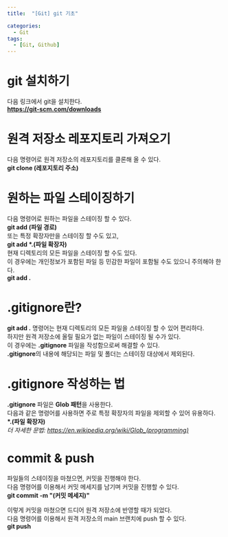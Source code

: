```yaml
---
title:  "[Git] git 기초" 

categories:
  - Git
tags:
  - [Git, Github]
---
```

# git 설치하기
다음 링크에서 git을 설치한다.  
**https://git-scm.com/downloads**  
# 원격 저장소 레포지토리 가져오기  
다음 명령어로 원격 저장소의 레포지토리를 클론해 올 수 있다.  
**git clone (레포지토리 주소)**  
# 원하는 파일 스테이징하기  
다음 명령어로 원하는 파일을 스테이징 할 수 있다.  
**git add (파일 경로)**  
또는 특정 확장자만을 스테이징 할 수도 있고,  
**git add \*.(파일 확장자)**  
현재 디렉토리의 모든 파일을 스테이징 할 수도 있다.  
이 경우에는 개인정보가 포함된 파일 등 민감한 파일이 포함될 수도 있으니 주의해야 한다.  
**git add .**  
# .gitignore란?  
**git add .** 명령어는 현재 디렉토리의 모든 파일을 스테이징 할 수 있어 편리하다.  
하지만 원격 저장소에 올릴 필요가 없는 파일이 스테이징 될 수가 있다.  
이 경우에는 **.gitignore** 파일을 작성함으로써 해결할 수 있다.  
**.gitignore**의 내용에 해당되는 파일 및 폴더는 스테이징 대상에서 제외된다.  
# .gitignore 작성하는 법  
**.gitignore** 파일은 **Glob 패턴**을 사용한다.  
다음과 같은 명령어를 사용하면 주로 특정 확장자의 파일을 제외할 수 있어 유용하다.  
**\*.(파일 확장자)**  
*더 자세한 문법: https://en.wikipedia.org/wiki/Glob_(programming)*  
# commit & push  
파일들의 스테이징을 마쳤으면, 커밋을 진행해야 한다.  
다음 명령어를 이용해서 커밋 메세지를 남기며 커밋을 진행할 수 있다.  
**git commit -m "(커밋 메세지)"**  
  
이렇게 커밋을 마쳤으면 드디어 원격 저장소에 반영할 때가 되었다.  
다음 명령어를 이용해서 원격 저장소의 main 브랜치에 push 할 수 있다.  
**git push**  
